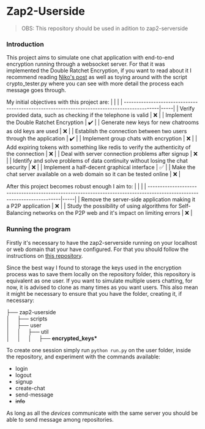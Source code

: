 # Zap2-Userside

> OBS: This repository should be used in adition to zap2-serverside

### Introduction

This project aims to simulate one chat application with end-to-end encryption running through a websocket server. For that it was implemented the Double Ratchet Encryption, if you want to read about it I recommend reading [Niko's post](https://nfil.dev/coding/encryption/python/double-ratchet-example/) as well as toying around with the script crypto_tester.py where you can see with more detail the process each message goes through.

My initial objectives with this project are:
  |                                                                                             |     |
  | --------------------------------------------------------------------------------------------|-----| 
  | Verify provided data, such as checking if the telephone is valid                            | :x: |
  | Implement the Double Ratchet Encryption                                                     | :heavy_check_mark: |
  | Generate new keys for new chatrooms as old keys are used                                    | :x: |
  | Establish the connection between two users through the application                          | :heavy_check_mark: |
  | Implement group chats with encryption                                                       | :x: |
  | Add expiring tokens with something like redis to verify the authenticity of the connection  | :x: |
  | Deal with server connection problems after signup                                           | :x: |
  | Identify and solve problems of data continuity without losing the chat security             | :x: |
  | Implement a half-decent graphical interface                                                 | :white_check_mark: |
  | Make the chat server available on a web domain so it can be tested online                   | :x: |

After this project becomes robust enough I aim to:
  |                                                                                                                         |     |
  | ------------------------------------------------------------------------------------------------------------------------|-----| 
  | Remove the server-side application making it a P2P application                                                          | :x: |
  | Study the possibility of using algorithms for Self-Balancing networks on the P2P web and it's impact on limiting errors | :x: |

### Running the program
Firstly it's necessary to have the zap2-serverside running on your localhost or web domain that your have configured. For that you should follow the instructions on [this repository](https://github.com/caiocaldeira3/zap2-serverside).

Since the best way I found to storage the keys used in the encryption process was to save them locally on the repository folder, this repository is equivalent as one user. If you want to simulate multiple users chatting, for now, it is advised to clone as many times as you want users. This also mean it might be necessary to ensure that you have the folder, creating it, if necessary:

├── zap2-userside  
│&nbsp;&nbsp;&nbsp;&nbsp;&nbsp;├── scripts  
│&nbsp;&nbsp;&nbsp;&nbsp;&nbsp;├── user  
│&nbsp;&nbsp;&nbsp;&nbsp;&nbsp;│&nbsp;&nbsp;&nbsp;&nbsp;&nbsp;├── util  
│&nbsp;&nbsp;&nbsp;&nbsp;&nbsp;│&nbsp;&nbsp;&nbsp;&nbsp;&nbsp;│&nbsp;&nbsp;&nbsp;&nbsp;&nbsp;├── <b>encrypted_keys*</b>  

To create one session simply run `python run.py` on the user folder, inside the repository, and experiment with the commands available:
  * login
  * logout
  * signup
  * create-chat
  * send-message
  * <del>info</del>
 
As long as all the <i>devices</i> communicate with the same server you should be able to send message among repositories.





